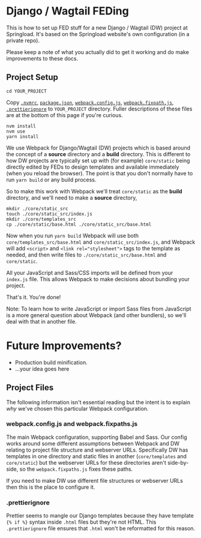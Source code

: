 # Django / Wagtail FEDing

This is how to set up FED stuff for a new Django / Wagtail (DW) project at Springload. It's based on the Springload website's own configuration (in a private repo).

Please keep a note of what you actually did to get it working and do make improvements to these docs.

## Project Setup

    cd YOUR_PROJECT

Copy [`.nvmrc`](../.nvmrc), [`package.json`](./package.json), [`webpack.config.js`](./webpack.config.js), [`webpack.fixpath.js`](./webpack.fixpath.js), [`.prettierignore`](./.prettierignore) to `YOUR_PROJECT` directory. Fuller descriptions of these files are at the bottom of this page if you're curious.

    nvm install
    nvm use
    yarn install

We use Webpack for Django/Wagtail (DW) projects which is based around the concept of a **source** directory and a **build** directory. This is different to how DW projects are typically set up with (for example) `core/static` being directly edited by FEDs to design templates and available immediately (when you reload the browser). The point is that you don't normally have to run `yarn build` or any build process.

So to make this work with Webpack we'll treat `core/static` as the **build** directory, and we'll need to make a **source** directory,

    mkdir ./core/static_src
    touch ./core/static_src/index.js
    mkdir ./core/templates_src
    cp ./core/static/base.html ./core/static_src/base.html

Now when you run `yarn build` Webpack will use both `core/templates_src/base.html` and `core/static_src/index.js`, and Webpack will add `<script>` and `<link rel="stylesheet">` tags to the template as needed, and then write files to `./core/static_src/base.html` and `core/static`.

All your JavaScript and Sass/CSS imports will be defined from your `index.js` file. This allows Webpack to make decisions about bundling your project.

That's it. You're done!

Note: To learn how to write JavaScript or import Sass files from JavaScript is a more general question about Webpack (and other bundlers), so we'll deal with that in another file.

# Future Improvements?

* Production build minification.
* ...your idea goes here

## Project Files

The following information isn't essential reading but the intent is to explain _why_ we've chosen this particular Webpack configuration.

### webpack.config.js and webpack.fixpaths.js

The main Webpack configuration, supporting Babel and Sass. Our config works around some different assumptions between Webpack and DW relating to project file structure and webserver URLs. Specifically DW has templates in one directory and static files in another (`core/templates` and `core/static`) but the webserver URLs for these directories aren't side-by-side, so the `webpack.fixpaths.js` fixes these paths.

If you need to make DW use different file structures or webserver URLs then this is the place to configure it.

### .prettierignore

Prettier seems to mangle our Django templates because they have template `{% if %}` syntax inside `.html` files but they're not HTML. This `.prettierignore` file ensures that `.html` won't be reformatted for this reason.
